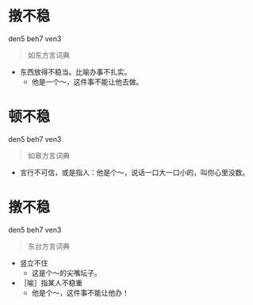 # 撴不稳
den5 beh7 ven3
> 如东方言词典
- 东西放得不稳当。比喻办事不扎实。
  - 他是一个～，这件事不能让他去做。

# 顿不稳
den5 beh7 ven3
> 如皋方言词典
- 言行不可信，或是指人：他是个～，说话一口大一口小的，叫你心里没数。

# 撴不稳
den5 beh7 ven3
> 东台方言词典
- 竖立不住
  - 这是个～的尖嘴坛子。
- ［喻］指某人不稳重
  - 他是个～，这件事不能让他办！
